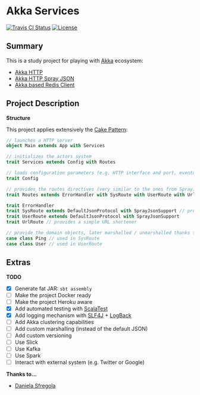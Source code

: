 # Akka Services

[![Travis CI Status](https://travis-ci.org/flopezlasanta/akka-services.svg?branch=master)](https://travis-ci.org/flopezlasanta/akka-services) [![License](https://img.shields.io/github/license/mashape/apistatus.svg)](https://opensource.org/licenses/MIT)

## Summary
This is a study project for playing with [Akka](http://akka.io/) ecosystem:

- [Akka HTTP](http://doc.akka.io/docs/akka/2.4.8/scala/http/introduction.html)
- [Akka HTTP Spray JSON](http://doc.akka.io/docs/akka/2.4/scala/http/common/json-support.html)
- [Akka based Redis Client](https://github.com/scredis/scredis)

## Project Description

**Structure**

This project applies extensively the [Cake Pattern](http://www.cakesolutions.net/teamblogs/2011/12/19/cake-pattern-in-depth):

```scala
// launches a HTTP server
object Main extends App with Services

// initializes the actors system
trait Services extends Config with Routes

// loads configuration parameters (e.g. HTTP interface and port, eventually DB connection settings...)
trait Config

// provides the routes directives (very similar to the ones from Spray)
trait Routes extends ErrorHandler with SysRoute with UserRoute with UrlRoute

trait ErrorHandler
trait SysRoute extends DefaultJsonProtocol with SprayJsonSupport // provides network functions (only ping by now)
trait UserRoute extends DefaultJsonProtocol with SprayJsonSupport 
trait UrlRoute // provides a simple URL shortener

// provide the domain objects, later marshalled / unmarshalled thanks to the JSON Support from Akka HTTP Spray Json  
case class Ping // used in SysRoute
case class User // used in UserRoute
```

## Extras

**TODO**

- [x] Generate fat JAR: ```sbt assembly```
- [ ] Make the project Docker ready
- [ ] Make the project Heroku aware
- [x] Add automated testing with [ScalaTest](http://www.scalatest.org/)
- [x] Add logging mechanism with [SLF4J](http://www.slf4j.org/) + [LogBack](http://logback.qos.ch/)
- [ ] Add Akka clustering capabilities
- [ ] Add custom marshalling (instead of the default JSON)
- [ ] Add custom versioning
- [ ] Use Slick
- [ ] Use Kafka
- [ ] Use Spark
- [ ] Interact with external system (e.g. Twitter or Google)

**Thanks to…**

- [Daniela Sfregola](https://github.com/DanielaSfregola)

